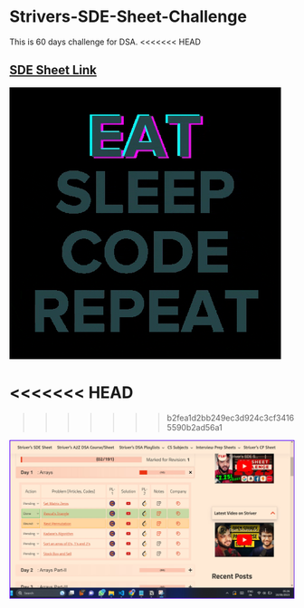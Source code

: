 # Strivers-SDE-Sheet-Challenge
This is 60 days challenge for DSA.
<<<<<<< HEAD
## [SDE Sheet Link ](https://takeuforward.org/interviews/strivers-sde-sheet-top-coding-interview-problems/)

![via GIPHY](giphy.gif)

<<<<<<< HEAD
=======
<!-- ![testing ](assets\giphy360p.mp4) -->
<!-- ![testing ](assets\200w.webp)
<video width="320" height="240" controls>
  <source src="assets\giphy360p.mp4" type="video/mp4">
</video>
======= -->
>>>>>>> b2fea1d2bb249ec3d924c3cf34165590b2ad56a1

![ScreenShots](assets/Screenshot%202023-06-16%20052644.jpg)
